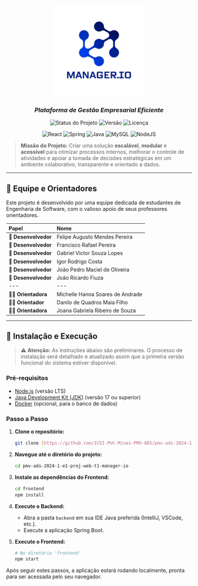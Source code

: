 <div align="center">

**<img src="docs/images/Logo%20Meneger.png" alt="Logo Manager.io" width="250">**

### _Plataforma de Gestão Empresarial Eficiente_

</div>

<p align="center">
  <img alt="Status do Projeto" src="https://img.shields.io/badge/Status-Em_Desenvolvimento-blue?style=for-the-badge">
  <img alt="Versão" src="https://img.shields.io/badge/Versão-Alpha-orange?style=for-the-badge">
  <img alt="Licença" src="https://img.shields.io/badge/Licença-MIT-green?style=for-the-badge">
</p>

<p align="center">
  <img alt="React" src="https://img.shields.io/badge/React-61DAFB?style=for-the-badge&logo=react&logoColor=black">
  <img alt="Spring" src="https://img.shields.io/badge/Spring_Boot-6DB33F?style=for-the-badge&logo=spring&logoColor=white">
  <img alt="Java" src="https://img.shields.io/badge/Java-ED8B00?style=for-the-badge&logo=openjdk&logoColor=white">
  <img alt="MySQL" src="https://img.shields.io/badge/MySQL-4479A1?style=for-the-badge&logo=mysql&logoColor=white">
  <img alt="NodeJS" src="https://img.shields.io/badge/Node.js-339933?style=for-the-badge&logo=nodedotjs&logoColor=white">
</p>

> **Missão do Projeto:** Criar uma solução **escalável**, **modular** e **acessível** para otimizar processos internos, melhorar o controle de atividades e apoiar a tomada de decisões estratégicas em um ambiente colaborativo, transparente e orientado a dados.

---

## 👥 **Equipe e Orientadores**

Este projeto é desenvolvido por uma equipe dedicada de estudantes de Engenharia de Software, com o valioso apoio de seus professores orientadores.

| Papel | Nome |
| :--- | :--- |
| 🥑 **Desenvolvedor** | Felipe Augusto Mendes Pereira |
| 🥥 **Desenvolvedor** | Francisco Rafael Pereira |
| 🍍 **Desenvolvedor** | Gabriel Victor Souza Lopes |
| 🍉 **Desenvolvedor** | Igor Rodrigo Costa |
| 🍓 **Desenvolvedor** | João Pedro Maciel de Oliveira |
| 🥝 **Desenvolvedor** | João Ricardo Fiuza |
| --- | --- |
| 👩‍🏫 **Orientadora** | Michelle Hanna Soares de Andrade |
| 👨‍🏫 **Orientador** | Danilo de Quadros Maia Filho |
| 👩‍🏫 **Orientadora** | Joana Gabriela Ribeiro de Souza |

---

## 🚀 **Instalação e Execução**

> ⚠️ **Atenção:** As instruções abaixo são preliminares. O processo de instalação será detalhado e atualizado assim que a primeira versão funcional do sistema estiver disponível.

### **Pré-requisitos**

* [Node.js](https://nodejs.org/) (versão LTS)
* [Java Development Kit (JDK)](https://www.oracle.com/java/technologies/downloads/) (versão 17 ou superior)
* [Docker](https://www.docker.com/) (opcional, para o banco de dados)

### **Passo a Passo**

1.  **Clone o repositório:**
    ```bash
    git clone [https://github.com/ICEI-PUC-Minas-PMV-ADS/pmv-ads-2024-1-e1-proj-web-t1-manager-io.git](https://github.com/ICEI-PUC-Minas-PMV-ADS/pmv-ads-2024-1-e1-proj-web-t1-manager-io.git)
    ```

2.  **Navegue até o diretório do projeto:**
    ```bash
    cd pmv-ads-2024-1-e1-proj-web-t1-manager-io
    ```

3.  **Instale as dependências do Frontend:**
    ```bash
    cd frontend
    npm install
    ```

4.  **Execute o Backend:**
    * Abra a pasta `backend` em sua IDE Java preferida (IntelliJ, VSCode, etc.).
    * Execute a aplicação Spring Boot.

5.  **Execute o Frontend:**
    ```bash
    # No diretório 'frontend'
    npm start
    ```

Após seguir estes passos, a aplicação estará rodando localmente, pronta para ser acessada pelo seu navegador.
